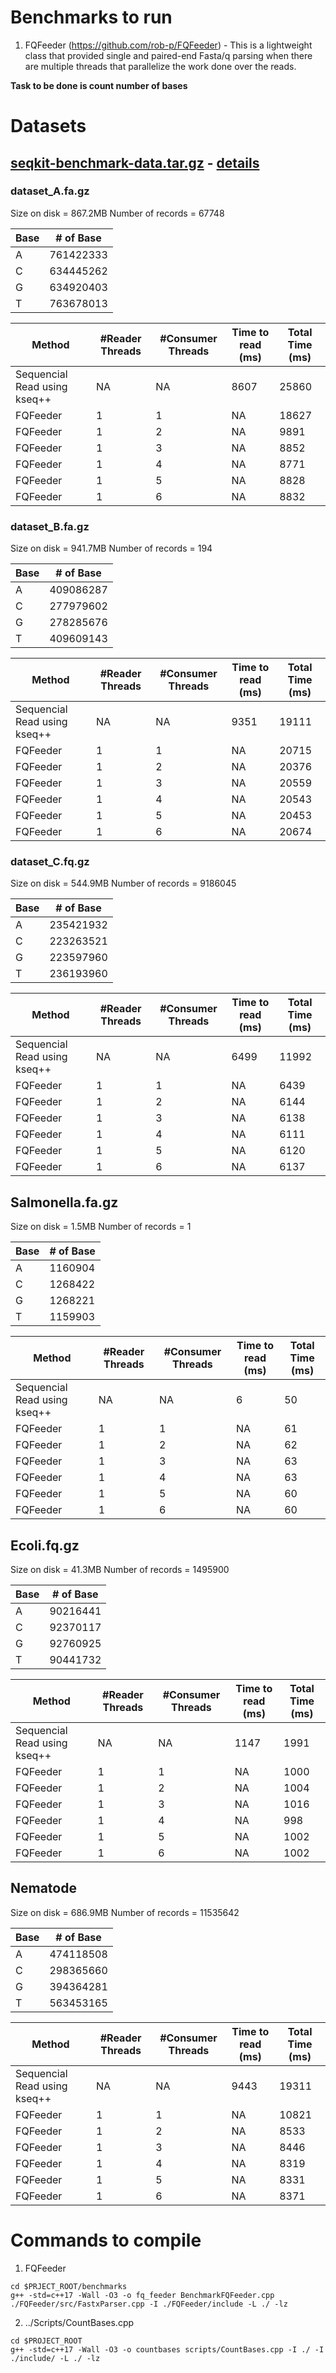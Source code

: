 # Benchmarks to run
1. FQFeeder (https://github.com/rob-p/FQFeeder) - This is a lightweight class that
    provided single and paired-end Fasta/q parsing when there are multiple threads that
    parallelize the work done over the reads. 

**Task to be done is count number of bases**

# Datasets
## [seqkit-benchmark-data.tar.gz](http://app.shenwei.me/data/seqkit/seqkit-benchmark-data.tar.gz) - [details](https://bioinf.shenwei.me/seqkit/benchmark/)
### dataset_A.fa.gz
Size on disk = 867.2MB
Number of records = 67748

| Base | # of Base       |
|------|-----------------|
| A    |  761422333|
| C    | 634445262 | 
| G    | 634920403 |
| T    | 763678013 |

| Method                       | #Reader Threads | #Consumer Threads | Time to read (ms) | Total Time (ms) |
|------------------------------|-----------------|-------------------|-------------------|-----------------|
| Sequencial Read using kseq++ | NA              | NA                | 8607              | 25860              |
| FQFeeder                     | 1               | 1                 | NA                | 18627              |
| FQFeeder                     | 1               | 2                 | NA                | 9891              |
| FQFeeder                     | 1               | 3                 | NA                | 8852              |
| FQFeeder                     | 1               | 4                 | NA                | 8771              |
| FQFeeder                     | 1               | 5                 | NA                | 8828              |
| FQFeeder                     | 1               | 6                 | NA                | 8832              |
### dataset_B.fa.gz
Size on disk = 941.7MB
Number of records = 194

| Base | # of Base       |
|------|-----------------|
| A    |  409086287|
| C    | 277979602 | 
| G    | 278285676 |
| T    | 409609143 |

| Method                       | #Reader Threads | #Consumer Threads | Time to read (ms) | Total Time (ms) |
|------------------------------|-----------------|-------------------|-------------------|-----------------|
| Sequencial Read using kseq++ | NA              | NA                | 9351                | 19111           |
| FQFeeder                     | 1               | 1                 | NA                | 20715              |
| FQFeeder                     | 1               | 2                 | NA                | 20376              |
| FQFeeder                     | 1               | 3                 | NA                | 20559              |
| FQFeeder                     | 1               | 4                 | NA                | 20543              |
| FQFeeder                     | 1               | 5                 | NA                | 20453              |
| FQFeeder                     | 1               | 6                 | NA                | 20674              |

### dataset_C.fq.gz
Size on disk = 544.9MB
Number of records = 9186045

| Base | # of Base       |
|------|-----------------|
| A    |  235421932|
| C    | 223263521 | 
| G    | 223597960 |
| T    | 236193960 |

| Method                       | #Reader Threads | #Consumer Threads | Time to read (ms) | Total Time (ms) |
|------------------------------|-----------------|-------------------|-------------------|-----------------|
| Sequencial Read using kseq++ | NA              | NA                | 6499                | 11992              |
| FQFeeder                     | 1               | 1                 | NA                | 6439              |
| FQFeeder                     | 1               | 2                 | NA                | 6144              |
| FQFeeder                     | 1               | 3                 | NA                | 6138              |
| FQFeeder                     | 1               | 4                 | NA                | 6111              |
| FQFeeder                     | 1               | 5                 | NA                | 6120              |
| FQFeeder                     | 1               | 6                 | NA                | 6137              |


## Salmonella.fa.gz
Size on disk = 1.5MB
Number of records = 1

| Base | # of Base       |
|------|-----------------|
| A    |  1160904|
| C    | 1268422 | 
| G    | 1268221 |
| T    | 1159903 |

| Method                       | #Reader Threads | #Consumer Threads | Time to read (ms) | Total Time (ms) |
|------------------------------|-----------------|-------------------|-------------------|-----------------|
| Sequencial Read using kseq++ | NA              | NA                | 6                 | 50              |
| FQFeeder                     | 1               | 1                 | NA                | 61              |
| FQFeeder                     | 1               | 2                 | NA                | 62              |
| FQFeeder                     | 1               | 3                 | NA                | 63              |
| FQFeeder                     | 1               | 4                 | NA                | 63              |
| FQFeeder                     | 1               | 5                 | NA                | 60              |
| FQFeeder                     | 1               | 6                 | NA                | 60              |


## Ecoli.fq.gz
Size on disk = 41.3MB
Number of records = 1495900

| Base | # of Base       |
|------|-----------------|
| A    |  90216441|
| C    | 92370117 | 
| G    | 92760925 |
| T    | 90441732 |

| Method                       | #Reader Threads | #Consumer Threads | Time to read (ms) | Total Time (ms) |
|------------------------------|-----------------|-------------------|-------------------|-----------------|
| Sequencial Read using kseq++ | NA              | NA                | 1147                | 1991              |
| FQFeeder                     | 1               | 1                 | NA                | 1000              |
| FQFeeder                     | 1               | 2                 | NA                | 1004              |
| FQFeeder                     | 1               | 3                 | NA                | 1016              |
| FQFeeder                     | 1               | 4                 | NA                | 998              |
| FQFeeder                     | 1               | 5                 | NA                | 1002              |
| FQFeeder                     | 1               | 6                 | NA                | 1002              |
## Nematode
Size on disk = 686.9MB
Number of records = 11535642

| Base | # of Base       |
|------|-----------------|
| A    |  474118508|
| C    | 298365660 | 
| G    | 394364281 |
| T    | 563453165 |

| Method                       | #Reader Threads | #Consumer Threads | Time to read (ms) | Total Time (ms) |
|------------------------------|-----------------|-------------------|-------------------|-----------------|
| Sequencial Read using kseq++ | NA              | NA                | 9443                | 19311              |
| FQFeeder                     | 1               | 1                 | NA                | 10821              |
| FQFeeder                     | 1               | 2                 | NA                | 8533              |
| FQFeeder                     | 1               | 3                 | NA                | 8446              |
| FQFeeder                     | 1               | 4                 | NA                | 8319              |
| FQFeeder                     | 1               | 5                 | NA                | 8331              |
| FQFeeder                     | 1               | 6                 | NA                | 8371              |

# Commands to compile

1. FQFeeder  
```unix
cd $PRJECT_ROOT/benchmarks
g++ -std=c++17 -Wall -O3 -o fq_feeder BenchmarkFQFeeder.cpp ./FQFeeder/src/FastxParser.cpp -I ./FQFeeder/include -L ./ -lz
```

2. ../Scripts/CountBases.cpp
```unix
cd $PROJECT_ROOT
g++ -std=c++17 -Wall -O3 -o countbases scripts/CountBases.cpp -I ./ -I ./include/ -L ./ -lz
```